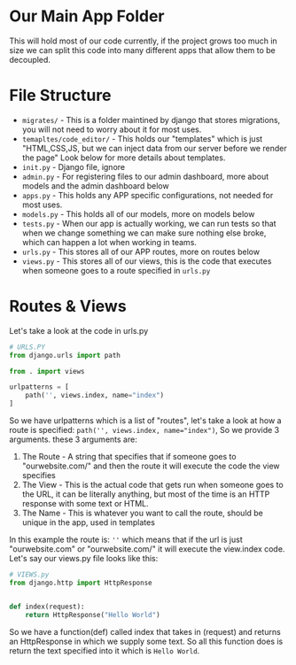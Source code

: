 # Our Main App Folder
This will hold most of our code currently, if the project grows too much in size we can split this code into many different apps that allow them to be decoupled.

# File Structure
- `migrates/` - This is a folder maintined by django that stores migrations, you will not need to worry about it for most uses.
- `temapltes/code_editor/` - This holds our "templates" which is just "HTML,CSS,JS, but we can inject data from our server before we render the page" Look below for more details about templates.
- `init.py` - Django file, ignore
- `admin.py` - For registering files to our admin dashboard, more about models and the admin dashboard below
- `apps.py` - This holds any APP specific configurations, not needed for most uses.
- `models.py` - This holds all of our models, more on models below
- `tests.py` - When our app is actually working, we can run tests so that when we change something we can make sure nothing else broke, which can happen a lot when working in teams.
- `urls.py` - This stores all of our APP routes, more on routes below
- `views.py` - This stores all of our views, this is the code that executes when someone goes to a route specified in `urls.py`

# Routes & Views
Let's take a look at the code in urls.py
```python
# URLS.PY
from django.urls import path

from . import views

urlpatterns = [
    path('', views.index, name="index")
]
```

So we have urlpatterns which is a list of "routes", let's take a look at how a route is specified: `path('', views.index, name="index")`, So we provide 3 arguments. these 3 arguments are:
1. The Route - A string that specifies that if someone goes to "ourwebsite.com/" and then the route it will execute the code the view specifies
2. The View - This is the actual code that gets run when someone goes to the URL, it can be literally anything, but most of the time is an HTTP response with some text or HTML.
3. The Name - This is whatever you want to call the route, should be unique in the app, used in templates

In this example the route is: `''` which means that if the url is just "ourwebsite.com" or "ourwebsite.com/" it will execute the view.index code. Let's say our views.py file looks like this:
```python
# VIEWS.py
from django.http import HttpResponse


def index(request):
    return HttpResponse("Hello World")
```

So we have a function(def) called index that takes in (request) and returns an HttpResponse in which we supply some text. So all this function does is return the text specified into it which is `Hello World`.